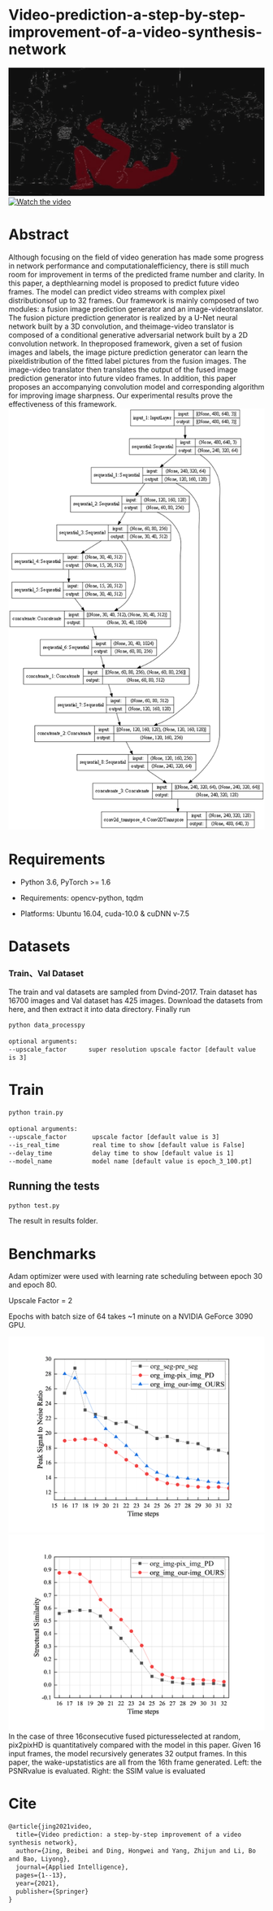 # Video-prediction-a-step-by-step-improvement-of-a-video-synthesis-network

[![Watch the video](https://github.com/Happypiepie/Video-prediction-a-step-by-step-improvement-of-a-video-synthesis-network/blob/main/lvideo.gif)](https://github.com/Happypiepie/Video-prediction-a-step-by-step-improvement-of-a-video-synthesis-network/blob/main/lvideo.gif)
[![Watch the video](https://github.com/Happypiepie/Video-prediction-a-step-by-step-improvement-of-a-video-synthesis-network/blob/main/rvideo.gif)](https://github.com/Happypiepie/Video-prediction-a-step-by-step-improvement-of-a-video-synthesis-network/blob/main/rvideo.gif)
# Abstract
Although focusing on the field of video generation has made some progress in network performance and computationalefficiency, 
there is still much room for improvement in terms of the predicted frame number and clarity. In this paper, a depthlearning 
model is proposed to predict future video frames. The model can predict video streams with complex pixel distributionsof up 
to 32 frames. Our framework is mainly composed of two modules: a fusion image prediction generator and an image-videotranslator. 
The fusion picture prediction generator is realized by a U-Net neural network built by a 3D convolution, and theimage-video 
translator is composed of a conditional generative adversarial network built by a 2D convolution network. In theproposed 
framework, given a set of fusion images and labels, the image picture prediction generator can learn the pixeldistribution 
of the fitted label pictures from the fusion images. The image-video translator then translates the output of the fused
image prediction generator into future video frames. In addition, this paper proposes an accompanying convolution model and
corresponding algorithm for improving image sharpness. Our experimental results prove the effectiveness of this framework.
![This is an image](https://github.com/Happypiepie/Video-prediction-a-step-by-step-improvement-of-a-video-synthesis-network/blob/main/model.png)

# Requirements

 * Python 3.6, PyTorch >= 1.6
 
 * Requirements: opencv-python, tqdm
 
 * Platforms: Ubuntu 16.04, cuda-10.0 & cuDNN v-7.5

# Datasets
 
### Train、Val Dataset
The train and val datasets are sampled from Dvind-2017. Train dataset has 16700 images and Val dataset has 425 images. Download the datasets from here, and then extract it into data directory. Finally run
 
```
python data_processpy

optional arguments:
--upscale_factor      super resolution upscale factor [default value is 3]
```
 
# Train
 
```
python train.py

optional arguments:
--upscale_factor       upscale factor [default value is 3]
--is_real_time         real time to show [default value is False]
--delay_time           delay time to show [default value is 1]
--model_name           model name [default value is epoch_3_100.pt]
```
 
 
## Running the tests
 
 
```
python test.py

```

The result in results folder.
 
# Benchmarks
Adam optimizer were used with learning rate scheduling between epoch 30 and epoch 80.

Upscale Factor = 2

Epochs with batch size of 64 takes ~1 minute on a NVIDIA GeForce 3090 GPU.

![This is an image](https://github.com/Happypiepie/Video-prediction-a-step-by-step-improvement-of-a-video-synthesis-network/blob/main/PSNR_BIKE.png)
![This is an image](https://github.com/Happypiepie/Video-prediction-a-step-by-step-improvement-of-a-video-synthesis-network/blob/main/SSIM_BIKE.png)
In the case of three 16consecutive fused picturesselected at random, pix2pixHD is
quantitatively compared with the model in this paper. Given 16 input frames, the model recursively generates 32 output frames. In this paper, the wake-upstatistics are all from the 16th frame generated. Left: the PSNRvalue is evaluated. Right: the SSIM value is evaluated

# Cite
 
 
```
@article{jing2021video,
  title={Video prediction: a step-by-step improvement of a video synthesis network},
  author={Jing, Beibei and Ding, Hongwei and Yang, Zhijun and Li, Bo and Bao, Liyong},
  journal={Applied Intelligence},
  pages={1--13},
  year={2021},
  publisher={Springer}
}

```










 

